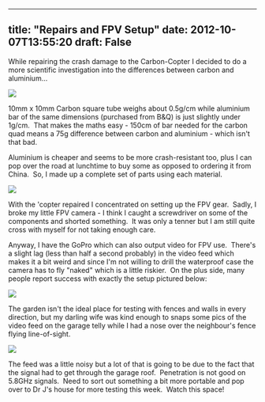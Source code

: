 
---
title: "Repairs and FPV Setup"
date: 2012-10-07T13:55:20
draft: False
---

While repairing the crash damage to the Carbon-Copter I decided to do a more scientific investigation into the differences between carbon and aluminium...

<img src="http://logicalgenetics.com/assorted/upload/IMG_7070.JPG"/>

10mm x 10mm Carbon square tube weighs about 0.5g/cm while aluminium bar of the same dimensions (purchased from B&amp;Q) is just slightly under 1g/cm.  That makes the maths easy - 150cm of bar needed for the carbon quad means a 75g difference between carbon and aluminium - which isn't that bad.

Aluminium is cheaper and seems to be more crash-resistant too, plus I can pop over the road at lunchtime to buy some as opposed to ordering it from China.  So, I made up a complete set of parts using each material.

<img src="http://logicalgenetics.com/assorted/upload/IMG_7073.JPG"/>

With the 'copter repaired I concentrated on setting up the FPV gear.  Sadly, I broke my little FPV camera - I think I caught a screwdriver on some of the components and shorted something.  It was only a tenner but I am still quite cross with myself for not taking enough care.

Anyway, I have the GoPro which can also output video for FPV use.  There's a slight lag (less than half a second probably) in the video feed which makes it a bit weird and since I'm not willing to drill the waterproof case the camera has to fly "naked" which is a little riskier.  On the plus side, many people report success with exactly the setup pictured below:

<a href="http://logicalgenetics.com/assorted/upload/IMG_7130.JPG"> <img src="http://logicalgenetics.com/assorted/upload/tn_IMG_7130.jpg"/>
</a>

The garden isn't the ideal place for testing with fences and walls in every direction, but my darling wife was kind enough to snaps some pics of the video feed on the garage telly while I had a nose over the neighbour's fence flying line-of-sight.

<img src="http://logicalgenetics.com/assorted/upload/IMG_7121.JPG"/>

The feed was a little noisy but a lot of that is going to be due to the fact that the signal had to get through the garage roof.  Penetration is not good on 5.8GHz signals.  Need to sort out something a bit more portable and pop over to Dr J's house for more testing this week.  Watch this space!